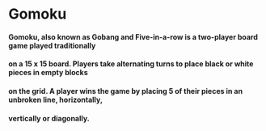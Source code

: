 # Gomoku

#### Gomoku, also known as Gobang and Five-in-a-row is a two-player board game played traditionally
#### on a 15 x 15 board. Players take alternating turns to place black or white pieces in empty blocks
#### on the grid. A player wins the game by placing 5 of their pieces in an unbroken line, horizontally,
#### vertically or diagonally.
